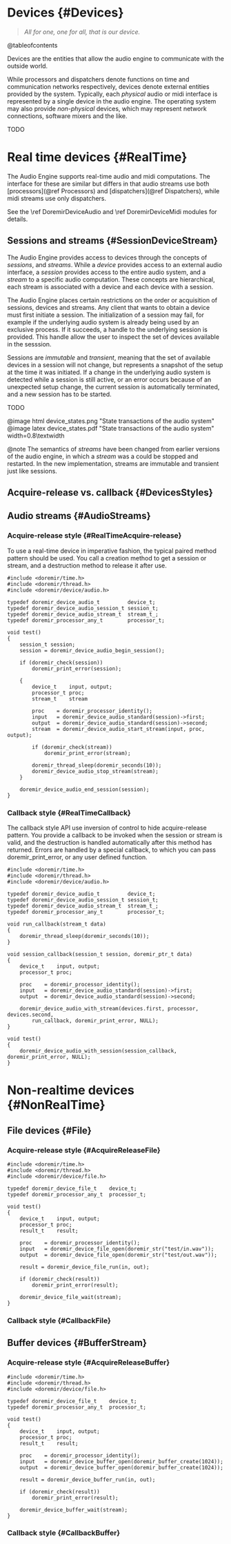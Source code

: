 
# Devices {#Devices}

> *All for one, one for all, that is our device.*

@tableofcontents

Devices are the entities that allow the audio engine to communicate with the outside world. 

While processors and dispatchers denote functions on time and communication networks respectively, devices denote
external entities provided by the system. Typically, each *physical* audio or midi interface is represented by a
single device in the audio engine. The operating system may also provide *non-physical* devices, which may represent
network connections, software mixers and the like.

TODO

# Real time devices {#RealTime}

The Audio Engine supports real-time audio and midi computations. The interface for these are similar but differs
in that audio streams use both [processors](@ref Processors) and [dispatchers](@ref Dispatchers), while midi 
streams use only dispatchers. 

See the \ref DoremirDeviceAudio and \ref DoremirDeviceMidi modules for details.

## Sessions and streams {#SessionDeviceStream}

The Audio Engine provides access to devices through the concepts of *sessions*, and *streams*. While a *device*
provides access to an external audio interface, a *session* provides access to the entire audio system, and a *stream*
to a specific audio computation. These concepts are hierarchical, each stream is associated with a device and each
device with a session.

The Audio Engine places certain restrictions on the order or acquisition of sessions, devices and streams. Any
client that wants to obtain a device must first initiate a session. The initialization of a session may fail, for
example if the underlying audio system is already being used by an exclusive process. If it succeeds, a handle
to the underlying session is provided. This handle allow the user to inspect the set of devices available in the
sesssion. 

Sessions are *immutable* and *transient*, meaning that the set of available devices in a session will not
change, but represents a snapshot of the setup at the time it was initiated. If a change in the underlying 
audio system is detected while a session is still active, or an error occurs because of an unexpected setup change,
the current session is automatically terminated, and a new session has to be started.

TODO

@image html  device_states.png "State transactions of the audio system"
@image latex device_states.pdf "State transactions of the audio system" width=0.8\textwidth

@note
    The semantics of *streams* have been changed from earlier versions of the audio engine, in which a *stream* was
    a could be stopped and restarted. In the new implementation, streams are immutable and transient just
    like sessions.

## Acquire-release vs. callback {#DevicesStyles}

## Audio streams {#AudioStreams}

### Acquire-release style {#RealTimeAcquire-release}

To use a real-time device in imperative fashion, the typical paired method pattern should be used. You call 
a creation method to get a session or stream, and a destruction method to release it after use. 

~~~~
#include <doremir/time.h>
#include <doremir/thread.h>
#include <doremir/device/audio.h>

typedef doremir_device_audio_t         device_t;
typedef doremir_device_audio_session_t session_t;
typedef doremir_device_audio_stream_t  stream_t_;
typedef doremir_processor_any_t        processor_t;

void test()
{       
    session_t session;
    session = doremir_device_audio_begin_session();

    if (doremir_check(session))
        doremir_print_error(session);

    {
        device_t    input, output;
        processor_t proc;
        stream_t    stream
        
        proc    = doremir_processor_identity();
        input   = doremir_device_audio_standard(session)->first;
        output  = doremir_device_audio_standard(session)->second;        
        stream  = doremir_device_audio_start_stream(input, proc, output);

        if (doremir_check(stream))
            doremir_print_error(stream);

        doremir_thread_sleep(doremir_seconds(10));
        doremir_device_audio_stop_stream(stream);
    }

    doremir_device_audio_end_session(session);
}
~~~~


### Callback style {#RealTimeCallback}

The callback style API use inversion of control to hide acquire-release pattern. You provide a
callback to be invoked when the session or stream is valid, and the destruction is handled automatically
after this method has returned. Errors are handled by a special callback, to which you can pass
doremir_print_error, or any user defined function.

~~~~
#include <doremir/time.h>
#include <doremir/thread.h>
#include <doremir/device/audio.h>

typedef doremir_device_audio_t         device_t;
typedef doremir_device_audio_session_t session_t;
typedef doremir_device_audio_stream_t  stream_t_;
typedef doremir_processor_any_t        processor_t;

void run_callback(stream_t data)
{
    doremir_thread_sleep(doremir_seconds(10));
}

void session_callback(session_t session, doremir_ptr_t data)
{
    device_t    input, output;
    processor_t proc;

    proc    = doremir_processor_identity();
    input   = doremir_device_audio_standard(session)->first;
    output  = doremir_device_audio_standard(session)->second;        

    doremir_device_audio_with_stream(devices.first, processor, devices.second,
        run_callback, doremir_print_error, NULL);
}

void test()
{
    doremir_device_audio_with_session(session_callback, doremir_print_error, NULL);
}
~~~~


# Non-realtime devices {#NonRealTime}

## File devices {#File}

### Acquire-release style {#AcquireReleaseFile}

~~~~
#include <doremir/time.h>
#include <doremir/thread.h>
#include <doremir/device/file.h>

typedef doremir_device_file_t    device_t;
typedef doremir_processor_any_t  processor_t;

void test()
{
    device_t    input, output;
    processor_t proc;
    result_t    result;

    proc    = doremir_processor_identity();
    input   = doremir_device_file_open(doremir_str("test/in.wav"));
    output  = doremir_device_file_open(doremir_str("test/out.wav"));

    result = doremir_device_file_run(in, out);

    if (doremir_check(result))
        doremir_print_error(result);

    doremir_device_file_wait(stream);
}
~~~~

### Callback style {#CallbackFile}



## Buffer devices {#BufferStream}

### Acquire-release style {#AcquireReleaseBuffer}

~~~~
#include <doremir/time.h>
#include <doremir/thread.h>
#include <doremir/device/file.h>

typedef doremir_device_file_t    device_t;
typedef doremir_processor_any_t  processor_t;

void test()
{
    device_t    input, output;
    processor_t proc;
    result_t    result;

    proc    = doremir_processor_identity();
    input   = doremir_device_buffer_open(doremir_buffer_create(1024));
    output  = doremir_device_buffer_open(doremir_buffer_create(1024));

    result = doremir_device_buffer_run(in, out);

    if (doremir_check(result))
        doremir_print_error(result);

    doremir_device_buffer_wait(stream);
}
~~~~


### Callback style {#CallbackBuffer}





